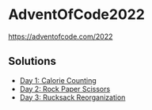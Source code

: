 # AdventOfCode2022
https://adventofcode.com/2022

## Solutions

* [Day 1: Calorie Counting](1)
* [Day 2: Rock Paper Scissors](2)
* [Day 3: Rucksack Reorganization](3)
